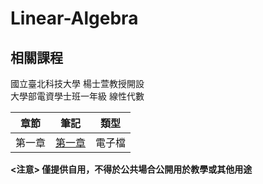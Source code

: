 # Linear-Algebra

## 相關課程
國立臺北科技大學 楊士萱教授開設  
大學部電資學士班一年級 線性代數  

章節 | 筆記 | 類型 |
|:--------:|:-------:|:-------:|
| 第一章 | [第一章](/第一章.pdf) | 電子檔

**<注意> 僅提供自用，不得於公共場合公開用於教學或其他用途**
